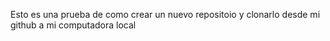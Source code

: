 Esto es una prueba de como crear un nuevo repositoio y clonarlo desde mi github a mi computadora local

